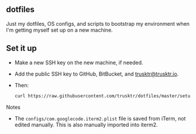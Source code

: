 dotfiles
--------

Just my dotfiles, OS configs, and scripts to bootstrap my environment when I'm
getting myself set up on a new machine.

## Set it up

- Make a new SSH key on the new machine, if needed.
- Add the public SSH key to GitHub, BitBucket, and trusktr@trusktr.io.
- Then:

  ```sh
  curl https://raw.githubusercontent.com/trusktr/dotfiles/master/setup.sh | sh
  ```

Notes

- The `configs/com.googlecode.iterm2.plist` file is saved from iTerm, not
  edited manually. This is also manually imported into iterm2.
